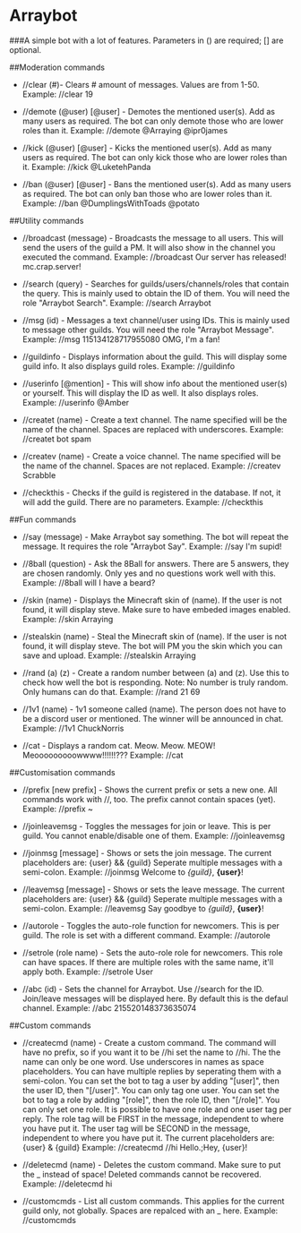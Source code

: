 # **Arraybot**


###A simple bot with a lot of features.
Parameters in () are required; [] are optional.


##Moderation commands



* //clear (#)- Clears # amount of messages. Values are from 1-50.
Example: //clear 19

* //demote (@user) [@user] - Demotes the mentioned user(s).
Add as many users as required.
The bot can only demote those who are lower roles than it.
Example: //demote @Arraying @ipr0james

* //kick (@user) [@user] - Kicks the mentioned user(s).
Add as many users as required.
The bot can only kick those who are lower roles than it.
Example: //kick @LuketehPanda

* //ban (@user) [@user] - Bans the mentioned user(s).
Add as many users as required.
The bot can only ban those who are lower roles than it.
Example: //ban @DumplingsWithToads @potato



##Utility commands



* //broadcast (message) - Broadcasts the message to all users.
This will send the users of the guild a PM.
It will also show in the channel you executed the command.
Example: //broadcast Our server has released! mc.crap.server!

* //search (query) - Searches for guilds/users/channels/roles that contain the query.
This is mainly used to obtain the ID of them.
You will need the role "Arraybot Search".
Example: //search Arraybot

* //msg (id) - Messages a text channel/user using IDs.
This is mainly used to message other guilds.
You will need the role "Arraybot Message".
Example: //msg 115134128717955080 OMG, I'm a fan!

* //guildinfo - Displays information about the guild.
This will display some guild info.
It also displays guild roles.
Example: //guildinfo

* //userinfo [@mention] - This will show info about the mentioned user(s) or yourself.
This will display the ID as well.
It also displays roles.
Example: //userinfo @Amber

* //createt (name) - Create a text channel.
The name specified will be the name of the channel.
Spaces are replaced with underscores.
Example: //createt bot spam

* //createv (name) - Create a voice channel.
The name specified will be the name of the channel.
Spaces are not replaced.
Example: //createv Scrabble

* //checkthis - Checks if the guild is registered in the database.
If not, it will add the guild.
There are no parameters.
Example: //checkthis



##Fun commands



* //say (message) - Make Arraybot say something.
The bot will repeat the message.
It requires the role "Arraybot Say".
Example: //say I'm supid!

* //8ball (question) - Ask the 8Ball for answers.
There are 5 answers, they are chosen randomly.
Only yes and no questions work well with this.
Example: //8ball will I have a beard?

* //skin (name) - Displays the Minecraft skin of (name).
If the user is not found, it will display steve.
Make sure to have embeded images enabled.
Example: //skin Arraying

* //stealskin (name) - Steal the Minecraft skin of (name).
If the user is not found, it will display steve.
The bot will PM you the skin which you can save and upload.
Example: //stealskin Arraying

* //rand (a) (z) - Create a random number between (a) and (z).
Use this to check how well the bot is responding.
Note: No number is truly random. Only humans can do that.
Example: //rand 21 69

* //1v1 (name) - 1v1 someone called (name).
The person does not have to be a discord user or mentioned.
The winner will be announced in chat.
Example: //1v1 ChuckNorris

* //cat - Displays a random cat.
Meow. Meow. MEOW!
Meooooooooowwww!!!!!!???
Example: //cat



##Customisation commands



* //prefix [new prefix] - Shows the current prefix or sets a new one.
All commands work with //, too.
The prefix cannot contain spaces (yet).
Example: //prefix ~

* //joinleavemsg - Toggles the messages for join or leave.
This is per guild.
You cannot enable/disable one of them.
Example: //joinleavemsg

* //joinmsg [message] - Shows or sets the join message.
The current placeholders are: {user} && {guild}
Seperate multiple messages with a semi-colon.
Example: //joinmsg Welcome to *{guild}*, **{user}**!

* //leavemsg [message] - Shows or sets the leave message.
The current placeholders are: {user} && {guild}
Seperate multiple messages with a semi-colon.
Example: //leavemsg Say goodbye to *{guild}*, **{user}**!

* //autorole - Toggles the auto-role function for newcomers.
This is per guild.
The role is set with a different command.
Example: //autorole

* //setrole (role name) - Sets the auto-role role for newcomers.
This role can have spaces.
If there are multiple roles with the same name, it'll apply both.
Example: //setrole User

* //abc (id) - Sets the channel for Arraybot. Use //search for the ID.
Join/leave messages will be displayed here.
By default this is the defaul channel.
Example: //abc 215520148373635074



##Custom commands
* //createcmd (name) <response> - Create a custom command.
The command will have no prefix, so if you want it to be //hi set the name to //hi.
The the name can only be one word.
Use underscores in names as space placeholders.
You can have multiple replies by seperating them with a semi-colon.
You can set the bot to tag a user by adding "[user]", then the user ID, then "[/user]".
You can only tag one user.
You can set the bot to tag a role by adding "[role]", then the role ID, then "[/role]".
You can only set one role.
It is possible to have one role and one user tag per reply.
The role tag will be FIRST in the message, independent to where you have put it.
The user tag will be SECOND in the message, independent to where you have put it.
The current placeholders are: {user} & {guild}
Example: //createcmd //hi Hello.;Hey, {user}!

* //deletecmd (name) - Deletes the custom command.
Make sure to put the _ instead of space!
Deleted commands cannot be recovered.
Example: //deletecmd hi

* //customcmds - List all custom commands.
This applies for the current guild only, not globally.
Spaces are repalced with an _ here.
Example: //customcmds



